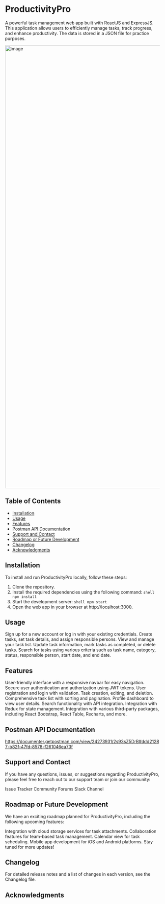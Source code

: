 # ProductivityPro

A powerful task management web app built with ReactJS and ExpressJS. This application allows users to efficiently manage tasks, track progress, and enhance productivity. The data is stored in a JSON file for practice purposes.

<img width="1435" alt="image" src="https://github.com/developerhridu/ProductivityPro/assets/72350795/eae48266-0ec2-4f39-8843-3db3527d3820">


## Table of Contents

- [Installation](#installation)
- [Usage](#usage)
- [Features](#features)
- [Postman API Documentation](#postman-api-documentation)
- [Support and Contact](#support-and-contact)
- [Roadmap or Future Development](#roadmap-or-future-development)
- [Changelog](#changelog)
- [Acknowledgments](#acknowledgments)

## Installation

To install and run ProductivityPro locally, follow these steps:

1. Clone the repository.
2. Install the required dependencies using the following command: ```shell npm install```
3. Start the development server:
   ```shell npm start```
4. Open the web app in your browser at http://localhost:3000.
  
## Usage

Sign up for a new account or log in with your existing credentials.
Create tasks, set task details, and assign responsible persons.
View and manage your task list.
Update task information, mark tasks as completed, or delete tasks.
Search for tasks using various criteria such as task name, category, status, responsible person, start date, and end date.

## Features

User-friendly interface with a responsive navbar for easy navigation.
Secure user authentication and authorization using JWT tokens.
User registration and login with validation.
Task creation, editing, and deletion.
Comprehensive task list with sorting and pagination.
Profile dashboard to view user details.
Search functionality with API integration.
Integration with Redux for state management.
Integration with various third-party packages, including React Bootstrap, React Table, Recharts, and more.

## Postman API Documentation
https://documenter.getpostman.com/view/24273931/2s93sZ5DrB#ddd21287-b82f-47fd-8578-f261046ea73f

## Support and Contact

If you have any questions, issues, or suggestions regarding ProductivityPro, please feel free to reach out to our support team or join our community:

Issue Tracker
Community Forums
Slack Channel

## Roadmap or Future Development

We have an exciting roadmap planned for ProductivityPro, including the following upcoming features:

Integration with cloud storage services for task attachments.
Collaboration features for team-based task management.
Calendar view for task scheduling.
Mobile app development for iOS and Android platforms.
Stay tuned for more updates!

## Changelog

For detailed release notes and a list of changes in each version, see the Changelog file.

## Acknowledgments
